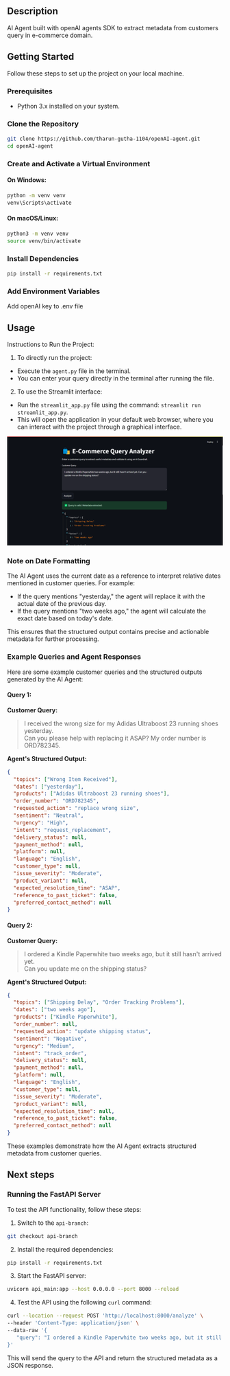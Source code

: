 ## Description
AI Agent built with openAI agents SDK to extract metadata from customers query in e-commerce domain.

## Getting Started

Follow these steps to set up the project on your local machine.

### Prerequisites
- Python 3.x installed on your system.

### Clone the Repository
```bash
git clone https://github.com/tharun-gutha-1104/openAI-agent.git
cd openAI-agent
```

### Create and Activate a Virtual Environment
#### On Windows:
```bash
python -m venv venv
venv\Scripts\activate
```

#### On macOS/Linux:
```bash
python3 -m venv venv
source venv/bin/activate
```

### Install Dependencies
```bash
pip install -r requirements.txt
```

### Add Environment Variables
Add openAI key to .env file


## Usage

Instructions to Run the Project:

1. To directly run the project:
  - Execute the `agent.py` file in the terminal.
  - You can enter your query directly in the terminal after running the file.

2. To use the Streamlit interface:
  - Run the `streamlit_app.py` file using the command: `streamlit run streamlit_app.py`.
  - This will open the application in your default web browser, where you can interact with the project through a graphical interface.

  ![alt text](image.png)

  ### Note on Date Formatting

  The AI Agent uses the current date as a reference to interpret relative dates mentioned in customer queries. For example:

  - If the query mentions "yesterday," the agent will replace it with the actual date of the previous day.
  - If the query mentions "two weeks ago," the agent will calculate the exact date based on today's date.

  This ensures that the structured output contains precise and actionable metadata for further processing.

### Example Queries and Agent Responses

Here are some example customer queries and the structured outputs generated by the AI Agent:

#### Query 1:
**Customer Query:**
> I received the wrong size for my Adidas Ultraboost 23 running shoes yesterday.  
> Can you please help with replacing it ASAP? My order number is ORD782345.

**Agent's Structured Output:**
```json
{
  "topics": ["Wrong Item Received"],
  "dates": ["yesterday"],
  "products": ["Adidas Ultraboost 23 running shoes"],
  "order_number": "ORD782345",
  "requested_action": "replace wrong size",
  "sentiment": "Neutral",
  "urgency": "High",
  "intent": "request_replacement",
  "delivery_status": null,
  "payment_method": null,
  "platform": null,
  "language": "English",
  "customer_type": null,
  "issue_severity": "Moderate",
  "product_variant": null,
  "expected_resolution_time": "ASAP",
  "reference_to_past_ticket": false,
  "preferred_contact_method": null
}
```

#### Query 2:
**Customer Query:**
> I ordered a Kindle Paperwhite two weeks ago, but it still hasn't arrived yet.  
> Can you update me on the shipping status?

**Agent's Structured Output:**
```json
{
  "topics": ["Shipping Delay", "Order Tracking Problems"],
  "dates": ["two weeks ago"],
  "products": ["Kindle Paperwhite"],
  "order_number": null,
  "requested_action": "update shipping status",
  "sentiment": "Negative",
  "urgency": "Medium",
  "intent": "track_order",
  "delivery_status": null,
  "payment_method": null,
  "platform": null,
  "language": "English",
  "customer_type": null,
  "issue_severity": "Moderate",
  "product_variant": null,
  "expected_resolution_time": null,
  "reference_to_past_ticket": false,
  "preferred_contact_method": null
}
```

These examples demonstrate how the AI Agent extracts structured metadata from customer queries.

## Next steps

### Running the FastAPI Server

To test the API functionality, follow these steps:

1. Switch to the `api-branch`:
  ```bash
  git checkout api-branch
  ```

2. Install the required dependencies:
  ```bash
  pip install -r requirements.txt
  ```

3. Start the FastAPI server:
  ```bash
  uvicorn api_main:app --host 0.0.0.0 --port 8000 --reload
  ```

4. Test the API using the following `curl` command:
  ```bash
  curl --location --request POST 'http://localhost:8000/analyze' \
  --header 'Content-Type: application/json' \
  --data-raw '{
     "query": "I ordered a Kindle Paperwhite two weeks ago, but it still hasn'\''t arrived yet. Can you update me on the shipping status?"
  }'
  ```

This will send the query to the API and return the structured metadata as a JSON response.